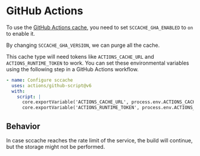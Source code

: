 # GitHub Actions

To use the [GitHub Actions cache](https://docs.github.com/en/actions/using-workflows/caching-dependencies-to-speed-up-workflows), you need to set `SCCACHE_GHA_ENABLED` to `on` to enable it.

By changing `SCCACHE_GHA_VERSION`, we can purge all the cache.

This cache type will need tokens like `ACTIONS_CACHE_URL` and `ACTIONS_RUNTIME_TOKEN` to work. You can set these environmental variables using the following step in a GitHub Actions workflow.

```yaml
- name: Configure sccache
  uses: actions/github-script@v6
  with:
    script: |
      core.exportVariable('ACTIONS_CACHE_URL', process.env.ACTIONS_CACHE_URL || '');
      core.exportVariable('ACTIONS_RUNTIME_TOKEN', process.env.ACTIONS_RUNTIME_TOKEN || '');
```

## Behavior

In case sccache reaches the rate limit of the service, the build will continue, but the storage might not be performed.
